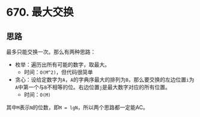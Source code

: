 # 670. 最大交换

## 思路

最多只能交换一次。那么有两种思路：

- 枚举：遍历出所有可能的数字，取最大。
  - 时间：`O(M^2)`，但代码很简单
- 贪心：设给定数字为`A`，`A`的字典序最大的排列为`B`，那么要交换的左边位置`i`为`A`中第一个与`B`不相等的位。右边位置`j`是最大数字对应的所有位置。
  - 时间：`O(M)`

其中`M`表示`N`的位数，即`M = lgN`，所以两个思路都一定能AC。
